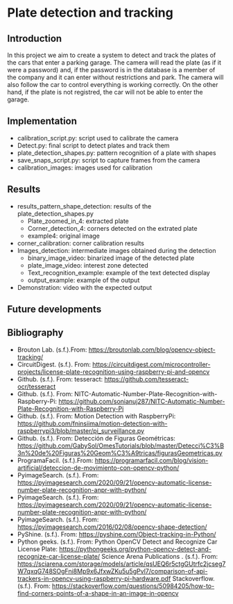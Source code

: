 # Plate detection and tracking

## Introduction
In this project we aim to create a system to detect and track the plates of the cars that enter a parking garage. The camera will read the plate (as if it were a password) and, if the password is in the database is a member of the company and it can enter without restrictions and park. The camera will also follow the car to control everything is working correctly. On the other hand, if the plate is not registred, the car will not be able to enter the garage.

## Implementation
- calibration_script.py: script used to calibrate the camera
- Detect.py: final script to detect plates and track them
- plate_detection_shapes.py: pattern recognition of a plate with shapes
- save_snaps_script.py: script to capture frames from the camera
- calibration_images: images used for calibration

## Results
- results_pattern_shape_detection: results of the plate_detection_shapes.py
    - Plate_zoomed_in_4: extracted plate
    - Corner_detection_4: corners detected on the extrated plate
    - example4: original image
- corner_calibration: corner calibration results
- Images_detection: intermediate images obtained during the detection
    - binary_image_video: binarized image of the detected plate
    - plate_image_video: interest zone detected
    - Text_recognition_example: example of the text detected display
    - output_example: example of the output
- Demonstration: video with the expected output
## Future developments
## Bibliography
- Brouton Lab. (s.f.).From: https://broutonlab.com/blog/opencv-object-tracking/
- CircuitDigest. (s.f.). From: https://circuitdigest.com/microcontroller-projects/license-plate-recognition-using-raspberry-pi-and-opencv
- Github. (s.f.). From: tesseract: https://github.com/tesseract-ocr/tesseract
- Github. (s.f.). From: NITC-Automatic-Number-Plate-Recognition-with-Raspberry-Pi: https://github.com/sonianuj287/NITC-Automatic-Number-Plate-Recognition-with-Raspberry-Pi
- Github. (s.f.). From: Motion Detection with RaspberryPi: https://github.com/fninsiima/motion-detection-with-raspberrypi3/blob/master/pi_surveillance.py
- Github. (s.f.). From: Detección de Figuras Geométricas: https://github.com/GabySol/OmesTutorials/blob/master/Detecci%C3%B3n%20de%20Figuras%20Geom%C3%A9tricas/figurasGeometricas.py
- ProgramaFacil. (s.f.).From: https://programarfacil.com/blog/vision-artificial/deteccion-de-movimiento-con-opencv-python/
- PyimageSearch. (s.f.). From: https://pyimagesearch.com/2020/09/21/opencv-automatic-license-number-plate-recognition-anpr-with-python/
- PyimageSearch. (s.f.). From: https://pyimagesearch.com/2020/09/21/opencv-automatic-license-number-plate-recognition-anpr-with-python/
- PyimageSearch. (s.f.). From: https://pyimagesearch.com/2016/02/08/opencv-shape-detection/
- PyShine. (s.f.). From: https://pyshine.com/Object-tracking-in-Python/
- Python geeks. (s.f.). From: Python OpenCV Detect and Recognize Car License Plate: https://pythongeeks.org/python-opencv-detect-and-recognize-car-license-plate/
Science Arena Publications . (s.f.). From: https://sciarena.com/storage/models/article/qsUEQ6r5ctgGUtrfc2jcseg7W7qxqG748SOgFni8Mp9x6JfxwZKu5u5gPvl7/comparison-of-api-trackers-in-opencv-using-raspberry-pi-hardware.pdf
Stackoverflow. (s.f.). From: https://stackoverflow.com/questions/50984205/how-to-find-corners-points-of-a-shape-in-an-image-in-opencv


